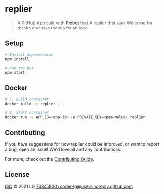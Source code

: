 # replier

> A GitHub App built with [Probot](https://github.com/probot/probot) that A replier that says Welcome for thanks and says thanks for an idea

## Setup

```sh
# Install dependencies
npm install

# Run the bot
npm start
```

## Docker

```sh
# 1. Build container
docker build -t replier .

# 2. Start container
docker run -e APP_ID=<app-id> -e PRIVATE_KEY=<pem-value> replier
```

## Contributing

If you have suggestions for how replier could be improved, or want to report a bug, open an issue! We'd love all and any contributions.

For more, check out the [Contributing Guide](CONTRIBUTING.md).

## License

[ISC](LICENSE) © 2021 LG <76845820+coder-lg@users.noreply.github.com>
